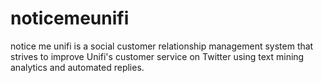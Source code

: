 # noticemeunifi
notice me unifi is a social customer relationship management system that strives to improve Unifi's customer service on Twitter using text mining analytics and automated replies.

